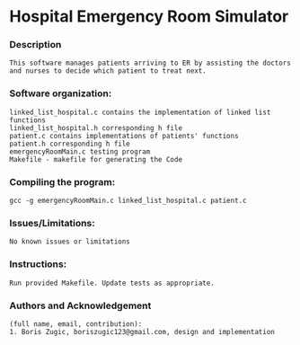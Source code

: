 # **Hospital Emergency Room Simulator**

### Description
    This software manages patients arriving to ER by assisting the doctors and nurses to decide which patient to treat next.
### Software organization: 
    linked_list_hospital.c contains the implementation of linked list functions
    linked_list_hospital.h corresponding h file
    patient.c contains implementations of patients' functions
    patient.h corresponding h file
    emergencyRoomMain.c testing program
    Makefile - makefile for generating the Code
### Compiling the program:
    gcc -g emergencyRoomMain.c linked_list_hospital.c patient.c
### Issues/Limitations:
    No known issues or limitations
### Instructions:
    Run provided Makefile. Update tests as appropriate.
### Authors and Acknowledgement
    (full name, email, contribution):
    1. Boris Zugic, boriszugic123@gmail.com, design and implementation
